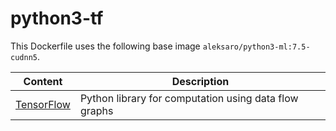 # python3-tf

This Dockerfile uses the following base image ``aleksaro/python3-ml:7.5-cudnn5``.

| Content                                   | Description                                           |
|-------------------------------------------|-------------------------------------------------------|
| [TensorFlow](https://www.tensorflow.org/) | Python library for computation using data flow graphs |
